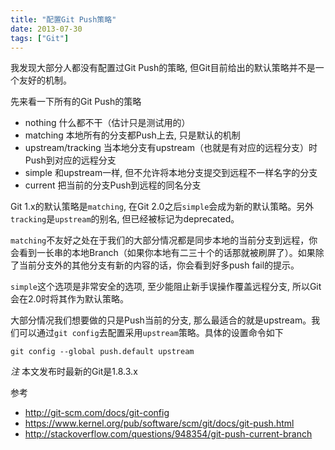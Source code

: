 ```yaml
---
title: "配置Git Push策略"
date: 2013-07-30
tags: ["Git"]
---
```


我发现大部分人都没有配置过Git Push的策略, 但Git目前给出的默认策略并不是一个友好的机制。


先来看一下所有的Git Push的策略

- nothing 什么都不干（估计只是测试用的）
- matching 本地所有的分支都Push上去, 只是默认的机制
- upstream/tracking 当本地分支有upstream（也就是有对应的远程分支）时Push到对应的远程分支
- simple 和upstream一样, 但不允许将本地分支提交到远程不一样名字的分支
- current 把当前的分支Push到远程的同名分支

Git 1.x的默认策略是`matching`, 在Git 2.0之后`simple`会成为新的默认策略。另外`tracking`是`upstream`的别名, 但已经被标记为deprecated。

`matching`不友好之处在于我们的大部分情况都是同步本地的当前分支到远程，你会看到一长串的本地Branch（如果你本地有二三十个的话那就被刷屏了）。如果除了当前分支外的其他分支有新的内容的话，你会看到好多push fail的提示。

`simple`这个选项是非常安全的选项, 至少能阻止新手误操作覆盖远程分支, 所以Git会在2.0时将其作为默认策略。

大部分情况我们想要做的只是Push当前的分支, 那么最适合的就是upstream。我们可以通过`git config`去配置采用`upstream`策略。具体的设置命令如下

```shell
git config --global push.default upstream
```

*注* 本文发布时最新的Git是1.8.3.x

参考

- http://git-scm.com/docs/git-config
- https://www.kernel.org/pub/software/scm/git/docs/git-push.html
- http://stackoverflow.com/questions/948354/git-push-current-branch
